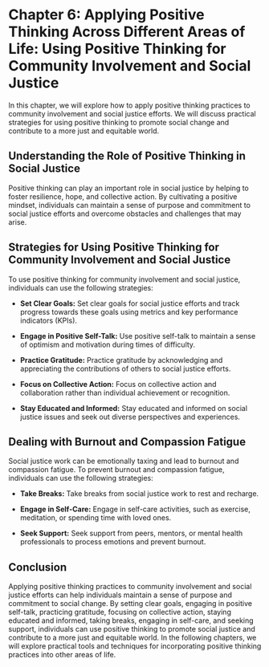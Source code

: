 Chapter 6: Applying Positive Thinking Across Different Areas of Life: Using Positive Thinking for Community Involvement and Social Justice
==========================================================================================================================================

In this chapter, we will explore how to apply positive thinking practices to community involvement and social justice efforts. We will discuss practical strategies for using positive thinking to promote social change and contribute to a more just and equitable world.

Understanding the Role of Positive Thinking in Social Justice
-------------------------------------------------------------

Positive thinking can play an important role in social justice by helping to foster resilience, hope, and collective action. By cultivating a positive mindset, individuals can maintain a sense of purpose and commitment to social justice efforts and overcome obstacles and challenges that may arise.

Strategies for Using Positive Thinking for Community Involvement and Social Justice
-----------------------------------------------------------------------------------

To use positive thinking for community involvement and social justice, individuals can use the following strategies:

* **Set Clear Goals:** Set clear goals for social justice efforts and track progress towards these goals using metrics and key performance indicators (KPIs).

* **Engage in Positive Self-Talk:** Use positive self-talk to maintain a sense of optimism and motivation during times of difficulty.

* **Practice Gratitude:** Practice gratitude by acknowledging and appreciating the contributions of others to social justice efforts.

* **Focus on Collective Action:** Focus on collective action and collaboration rather than individual achievement or recognition.

* **Stay Educated and Informed:** Stay educated and informed on social justice issues and seek out diverse perspectives and experiences.

Dealing with Burnout and Compassion Fatigue
-------------------------------------------

Social justice work can be emotionally taxing and lead to burnout and compassion fatigue. To prevent burnout and compassion fatigue, individuals can use the following strategies:

* **Take Breaks:** Take breaks from social justice work to rest and recharge.

* **Engage in Self-Care:** Engage in self-care activities, such as exercise, meditation, or spending time with loved ones.

* **Seek Support:** Seek support from peers, mentors, or mental health professionals to process emotions and prevent burnout.

Conclusion
----------

Applying positive thinking practices to community involvement and social justice efforts can help individuals maintain a sense of purpose and commitment to social change. By setting clear goals, engaging in positive self-talk, practicing gratitude, focusing on collective action, staying educated and informed, taking breaks, engaging in self-care, and seeking support, individuals can use positive thinking to promote social justice and contribute to a more just and equitable world. In the following chapters, we will explore practical tools and techniques for incorporating positive thinking practices into other areas of life.
